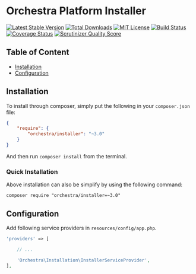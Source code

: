 Orchestra Platform Installer
==============

[![Latest Stable Version](https://img.shields.io/github/release/orchestral/installer.svg?style=flat)](https://packagist.org/packages/orchestra/installer)
[![Total Downloads](https://img.shields.io/packagist/dt/orchestra/installer.svg?style=flat)](https://packagist.org/packages/orchestra/installer)
[![MIT License](https://img.shields.io/packagist/l/orchestra/installer.svg?style=flat)](https://packagist.org/packages/orchestra/installer)
[![Build Status](https://img.shields.io/travis/orchestral/installer/master.svg?style=flat)](https://travis-ci.org/orchestral/installer)
[![Coverage Status](https://img.shields.io/coveralls/orchestral/installer/master.svg?style=flat)](https://coveralls.io/r/orchestral/installer?branch=master)
[![Scrutinizer Quality Score](https://img.shields.io/scrutinizer/g/orchestral/installer/master.svg?style=flat)](https://scrutinizer-ci.com/g/orchestral/installer/)

## Table of Content

* [Installation](#installation)
* [Configuration](#configuration)

## Installation

To install through composer, simply put the following in your `composer.json` file:

```json
{
    "require": {
        "orchestra/installer": "~3.0"
    }
}
```

And then run `composer install` from the terminal.

### Quick Installation

Above installation can also be simplify by using the following command:

    composer require "orchestra/installer=~3.0"

## Configuration

Add following service providers in `resources/config/app.php`.

```php
'providers' => [

    // ...

    'Orchestra\Installation\InstallerServiceProvider',
],
```
